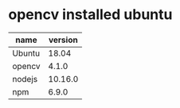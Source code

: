 # opencv installed ubuntu

|name  |version |
|---|---|
|Ubuntu  |18.04  |
|opencv  |4.1.0  |
|nodejs  |10.16.0  |
|npm  |6.9.0  |
